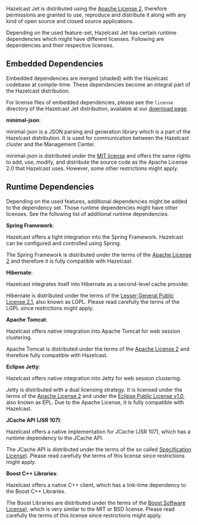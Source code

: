 
Hazelcast Jet is distributed using the <a href="http://www.apache.org/licenses/LICENSE-2.0" target="_blank">Apache License 2</a>, therefore permissions are granted
to use, reproduce and distribute it along with any kind of open source and closed source applications.

Depending on the used feature-set, Hazelcast Jet has certain runtime dependencies which might have different licenses. Following are dependencies and their respective licenses.

## Embedded Dependencies

Embedded dependencies are merged (shaded) with the Hazelcast codebase at compile-time. These dependencies become an integral part
of the Hazelcast distribution.

For license files of embedded dependencies, please see the `license` directory of the Hazelcast Jet distribution, available at our
<a href="https://jet.hazelcast.org/download/" target="_blank">download page</a>.

**minimal-json**:

minimal-json is a JSON parsing and generation library which is a part of the Hazelcast distribution. It is used for communication
between the Hazelcast cluster and the Management Center.

minimal-json is distributed under the <a href="http://opensource.org/licenses/MIT" target="_blank">MIT license</a> and offers the same rights to add, use,
modify, and distribute the source code as the Apache License 2.0 that Hazelcast uses. However, some other restrictions might apply.

## Runtime Dependencies

Depending on the used features, additional dependencies might be added to the dependency set. Those runtime dependencies might have
other licenses. See the following list of additional runtime dependencies.

**Spring Framework**:

Hazelcast offers a tight integration into the Spring Framework. Hazelcast can be configured and controlled using Spring.

The Spring Framework is distributed under the terms of the <a href="http://www.apache.org/licenses/LICENSE-2.0" target="_blank">Apache License 2</a> and therefore it is
fully compatible with Hazelcast.

**Hibernate**:

Hazelcast integrates itself into Hibernate as a second-level cache provider.

Hibernate is distributed under the terms of the <a href="https://www.gnu.org/licenses/lgpl-2.1.html" target="_blank">Lesser General Public License 2.1</a>, 
also known as LGPL. Please read carefully the terms of the LGPL since restrictions might apply.

**Apache Tomcat**:

Hazelcast offers native integration into Apache Tomcat for web session clustering.

Apache Tomcat is distributed under the terms of the <a href="http://www.apache.org/licenses/LICENSE-2.0" target="_blank">Apache License 2</a> and therefore
fully compatible with Hazelcast.

**Eclipse Jetty**:

Hazelcast offers native integration into Jetty for web session clustering.

Jetty is distributed with a dual licensing strategy. It is licensed under the terms of the <a href="http://www.apache.org/licenses/LICENSE-2.0" target="_blank">Apache License 2</a>
and under the <a href="https://www.eclipse.org/legal/epl-v10.html" target="_blank">Eclipse Public License v1.0</a>, also known as EPL. Due to the Apache License,
it is fully compatible with Hazelcast.

**JCache API (JSR 107)**:

Hazelcast offers a native implementation for JCache (JSR 107), which has a runtime dependency to the JCache API.

The JCache API is distributed under the terms of the so called <a href="https://jcp.org/aboutJava/communityprocess/licenses/jsr107/Spec-License-JSR-107-10_22_12.pdf" target="_blank">Specification License</a>).
Please read carefully the terms of this license since restrictions might apply.

**Boost C++ Libraries**:

Hazelcast offers a native C++ client, which has a link-time dependency to the Boost C++ Libraries.

The Boost Libraries are distributed under the terms of the <a href="http://www.boost.org/LICENSE_1_0.txt" target="_blank">Boost Software License</a>), which is
very similar to the MIT or BSD license. Please read carefully the terms of this license since restrictions might apply.

